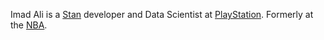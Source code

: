 Imad Ali is a [Stan](http://mc-stan.org) developer and Data Scientist at [PlayStation](http://playstation.com). Formerly at the [NBA](http://nba.com).
